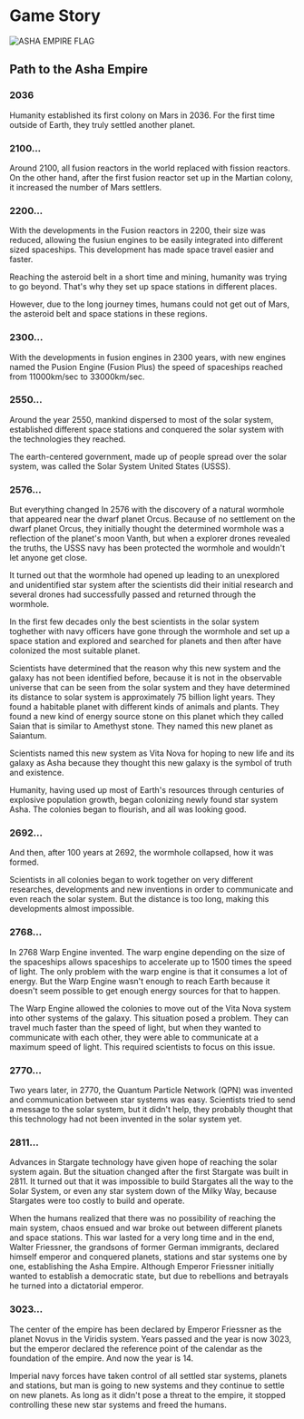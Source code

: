 # Game Story

![ASHA EMPIRE FLAG](https://github.com/Asha-Empire/Game-Story/blob/main/images/asha-empire.jpg)

## Path to the Asha Empire

### 2036

Humanity established its first colony on Mars in 2036. For the first time outside of Earth, they truly settled another planet.

### 2100...

Around 2100, all fusion reactors in the world replaced with fission reactors. On the other hand, after the first fusion reactor set up in the Martian colony, it increased the number of Mars settlers.

### 2200...

With the developments in the Fusion reactors in 2200, their size was reduced, allowing the fusiun engines to be easily integrated into different sized spaceships. This development has made space travel easier and faster.

Reaching the asteroid belt in a short time and mining, humanity was trying to go beyond. That's why they set up space stations in different places.

However, due to the long journey times, humans could not get out of Mars, the asteroid belt and space stations in these regions.

### 2300...

With the developments in fusion engines in 2300 years, with new engines named the Pusion Engine (Fusion Plus) the speed of spaceships reached from 11000km/sec to 33000km/sec.

### 2550...

Around the year 2550, mankind dispersed to most of the solar system, established different space stations and conquered the solar system with the technologies they reached.

The earth-centered government, made up of people spread over the solar system, was called the Solar System United States (USSS).

### 2576...

But everything changed In 2576 with the discovery of a natural wormhole that appeared near the dwarf planet Orcus. Because of no settlement on the dwarf planet Orcus, they initially thought the determined wormhole was a reflection of the planet's moon Vanth, but when a explorer drones revealed the truths, the USSS navy has been protected the wormhole and wouldn't let anyone get close.

It turned out that the wormhole had opened up leading to an unexplored and unidentified star system after the scientists did their initial research and several drones had successfully passed and returned through the wormhole.

In the first few decades only the best scientists in the solar system toghether with navy officers have gone through the wormhole and set up a space station and explored and searched for planets and then after have colonized the most suitable planet.

Scientists have determined that the reason why this new system and the galaxy has not been identified before, because it is not in the observable universe that can be seen from the solar system and they have determined its distance to solar system is approximately 75 billion light years. They found a habitable planet with different kinds of animals and plants. They found a new kind of energy source stone on this planet which they called Saian that is similar to Amethyst stone. They named this new planet as Saiantum.

Scientists named this new system as Vita Nova for hoping to new life and its galaxy as Asha because they thought this new galaxy is the symbol of truth and existence.

Humanity, having used up most of Earth's resources through centuries of explosive population growth, began colonizing newly found star system Asha. The colonies began to flourish, and all was looking good.

### 2692...

And then, after 100 years at 2692, the wormhole collapsed, how it was formed.

Scientists in all colonies began to work together on very different researches, developments and new inventions in order to communicate and even reach the solar system. But the distance is too long, making this developments almost impossible.

### 2768...

In 2768 Warp Engine invented. The warp engine depending on the size of the spaceships allows spaceships to accelerate up to 1500 times the speed of light. The only problem with the warp engine is that it consumes a lot of energy. But the Warp Engine wasn't enough to reach Earth because it doesn't seem possible to get enough energy sources for that to happen.

The Warp Engine allowed the colonies to move out of the Vita Nova system into other systems of the galaxy. This situation posed a problem. They can travel much faster than the speed of light, but when they wanted to communicate with each other, they were able to communicate at a maximum speed of light. This required scientists to focus on this issue.

### 2770...

Two years later, in 2770, the Quantum Particle Network (QPN) was invented and communication between star systems was easy. Scientists tried to send a message to the solar system, but it didn't help, they probably thought that this technology had not been invented in the solar system yet.

### 2811...

Advances in Stargate technology have given hope of reaching the solar system again. But the situation changed after the first Stargate was built in 2811. It turned out that it was impossible to build Stargates all the way to the Solar System, or even any star system down of the Milky Way, because Stargates were too costly to build and operate.

When the humans realized that there was no possibility of reaching the main system, chaos ensued and war broke out between different planets and space stations. This war lasted for a very long time and in the end, Walter Friessner, the grandsons of former German immigrants, declared himself emperor and conquered planets, stations and star systems one by one, establishing the Asha Empire. Although Emperor Friessner initially wanted to establish a democratic state, but due to rebellions and betrayals he turned into a dictatorial emperor.

### 3023...

The center of the empire has been declared by Emperor Friessner as the planet Novus in the Viridis system. Years passed and the year is now 3023, but the emperor declared the reference point of the calendar as the foundation of the empire. And now the year is 14.

Imperial navy forces have taken control of all settled star systems, planets and stations, but man is going to new systems and they continue to settle on new planets. As long as it didn't pose a threat to the empire, it stopped controlling these new star systems and freed the humans.
